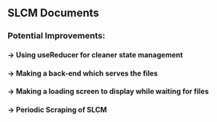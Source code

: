 ## SLCM Documents


### Potential Improvements:
#### -> Using useReducer for cleaner state management
#### -> Making a back-end which serves the files
#### -> Making a loading screen to display while waiting for files
#### -> Periodic Scraping of SLCM
